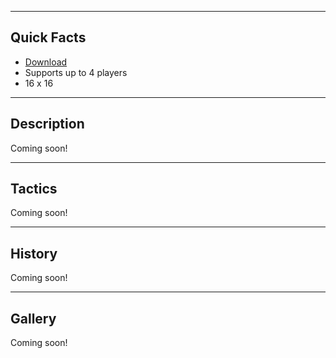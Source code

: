 
---


## Quick Facts ##
  * [Download](http://conflictterra.googlecode.com/files/CT_Roundhouse_Canyonv2.sd7)
  * Supports up to 4 players
  * 16 x 16


---


## Description ##
Coming soon!


---


## Tactics ##
Coming soon!


---


## History ##
Coming soon!


---


## Gallery ##
Coming soon!